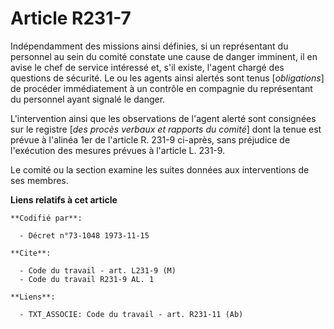 # Article R231-7

Indépendamment des missions ainsi définies, si un représentant du personnel au sein du comité constate une cause de danger
imminent, il en avise le chef de service intéressé et, s'il existe, l'agent chargé des questions de sécurité. Le ou les
agents ainsi alertés sont tenus [*obligations*] de procéder immédiatement à un contrôle en compagnie du représentant du
personnel ayant signalé le danger.

L'intervention ainsi que les observations de l'agent alerté sont consignées sur le registre [*des procès verbaux et rapports
du comité*] dont la tenue est prévue à l'alinéa 1er de l'article R. 231-9 ci-après, sans préjudice de l'exécution des mesures
prévues à l'article L. 231-9.

Le comité ou la section examine les suites données aux interventions de ses membres.

**Liens relatifs à cet article**

	**Codifié par**:

	  - Décret n°73-1048 1973-11-15

	**Cite**:

	  - Code du travail - art. L231-9 (M)
	  - Code du travail R231-9 AL. 1

	**Liens**:

	  - TXT_ASSOCIE: Code du travail - art. R231-11 (Ab)
